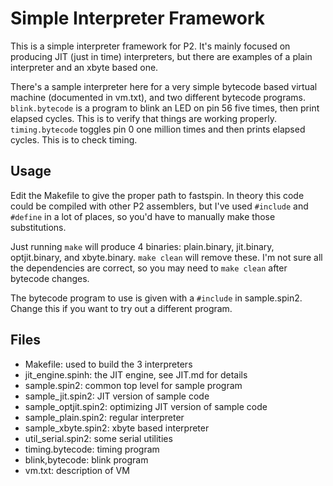 # Simple Interpreter Framework

This is a simple interpreter framework for P2. It's mainly focused
on producing JIT (just in time) interpreters, but there are examples
of a plain interpreter and an xbyte based one.

There's a sample interpreter here for a very simple bytecode based
virtual machine (documented in vm.txt), and two different bytecode
programs. `blink.bytecode` is a program to blink an LED on pin 56
five times, then print elapsed cycles. This is to verify that things
are working properly. `timing.bytecode` toggles pin 0 one million
times and then prints elapsed cycles. This is to check timing.

## Usage

Edit the Makefile to give the proper path to fastspin. In theory this
code could be compiled with other P2 assemblers, but I've used
`#include` and `#define` in a lot of places, so you'd have
to manually make those substitutions.

Just running `make` will produce 4 binaries: plain.binary, jit.binary,
optjit.binary, and xbyte.binary. `make clean` will remove these. I'm
not sure all the dependencies are correct, so you may need to `make
clean` after bytecode changes.

The bytecode program to use is given with a `#include` in sample.spin2.
Change this if you want to try out a different program.

## Files

  * Makefile:           used to build the 3 interpreters
  * jit_engine.spinh:   the JIT engine, see JIT.md for details
  * sample.spin2:       common top level for sample program
  * sample_jit.spin2:   JIT version of sample code
  * sample_optjit.spin2:  optimizing  JIT version of sample code
  * sample_plain.spin2: regular interpreter
  * sample_xbyte.spin2: xbyte based interpreter
  * util_serial.spin2:  some serial utilities
  * timing.bytecode:    timing program
  * blink,bytecode:     blink program
  * vm.txt:             description of VM

